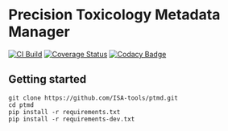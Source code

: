# Precision Toxicology Metadata Manager
[![CI Build](https://github.com/ISA-tools/PTMD/actions/workflows/build.yml/badge.svg)](https://github.com/ISA-tools/PTMD/actions/workflows/build.yml)
[![Coverage Status](https://coveralls.io/repos/github/ISA-tools/PTMD/badge.svg?branch=main)](https://coveralls.io/github/ISA-tools/PTMD?branch=main)
[![Codacy Badge](https://app.codacy.com/project/badge/Grade/341709b9be4141158f01b2930e6a8b97)](https://www.codacy.com/gh/ISA-tools/PTMD/dashboard?utm_source=github.com&amp;utm_medium=referral&amp;utm_content=ISA-tools/PTMD&amp;utm_campaign=Badge_Grade)

## Getting started
```shell
git clone https://github.com/ISA-tools/ptmd.git
cd ptmd
pip install -r requirements.txt
pip install -r requirements-dev.txt
```
